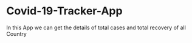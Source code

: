 # Covid-19-Tracker-App
In this App we can get the details of total cases and total recovery of all Country
